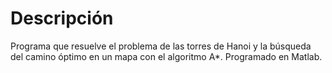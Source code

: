 # Descripción

Programa que resuelve el problema de las torres de Hanoi y la búsqueda del camino óptimo en un mapa con el algoritmo A*.
Programado en Matlab.
